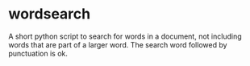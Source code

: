 # wordsearch
A short python script to search for words in a document, not including words that are part of a larger word. The search word followed by punctuation is ok.
